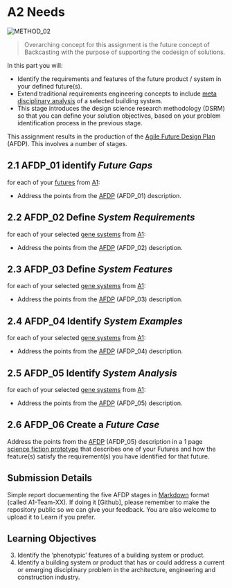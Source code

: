 # A2 Needs
![METHOD_02](https://github.com/timmcginley/Agile-Prototyping/assets/1415855/23c41df7-b987-4d23-9c3a-8144a56c896b)

>Overarching concept for this assignment is the future concept of Backcasting with the purpose of supporting the codesign of solutions.

In this part you will:
* Identify the requirements and features of the future product / system in your defined future(s).
* Extend traditional requirements engineering concepts to include [meta disciplinary analysis] of a selected building system.
* This stage introduces the design science research methodology (DSRM) so that you can define your solution objectives, based on your problem identification process in the previous stage.

This assignment results in the production of the [Agile Future Design Plan] (AFDP). This involves a number of stages.

## 2.1 AFDP_01 identify *Future Gaps*
for each of your [futures] from [A1]:
* Address the points from the [AFDP] (AFDP_01) description.
  
## 2.2 AFDP_02 Define *System Requirements*
for each of your selected [gene systems] from [A1]:
* Address the points from the [AFDP] (AFDP_02) description.
  
## 2.3 AFDP_03 Define *System Features*
for each of your selected [gene systems] from [A1]:
* Address the points from the [AFDP] (AFDP_03) description.
  
## 2.4 AFDP_04 Identify *System Examples*
for each of your selected [gene systems] from [A1]:
* Address the points from the [AFDP] (AFDP_04) description.

## 2.5 AFDP_05 Identify *System Analysis*
for each of your selected [gene systems] from [A1]:
* Address the points from the [AFDP] (AFDP_05) description.
  
## 2.6 AFDP_06 Create a *Future Case*
Address the points from the [AFDP] (AFDP_05) description in a 1 page [science fiction prototype] that describes one of your Futures and how the feature(s) satisfy the requirement(s) you have identified for that future.

## Submission Details
Simple report docuementing the five AFDP stages in [Markdown] format (called A1-Team-XX). If doing it [Github], please remember to make the repository public so we can give your feedback. You are also welcome to upload it to Learn if you prefer.

## Learning Objectives
3. Identify the ‘phenotypic’ features of a building system or product.
4. Identify a building system or product that has or could address a current or emerging disciplinary problem in the architecture, engineering and construction industry.

[science fiction prototype]: /Agile/Concepts/ScienceFictionPrototype
[meta disciplinary analysis]: /Agile/Concepts/MetaDisciplinary
[MarkDown]: /Agile/Concepts/MarkDown
[AFDP]: /Agile/Concepts/AFDP
[Agile Future Design Plan]: /Agile/Concepts/AFDP
[futures]: /Agile/Futures
[gene systems]: /Agile/Genes
[A1]: /Agile/Assignments/A1
